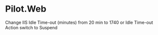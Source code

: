 # Pilot.Web

Change IIS Idle Time-out (minutes) from 20 min to 1740 or Idle Time-out Action switch to Suspend